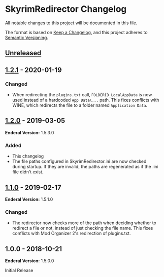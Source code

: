 # SkyrimRedirector Changelog
All notable changes to this project will be documented in this file.

The format is based on [Keep a Changelog](https://keepachangelog.com/en/1.0.0/),
and this project adheres to [Semantic Versioning](https://semver.org/spec/v2.0.0.html).

## [Unreleased]

## [1.2.1] - 2020-01-19
### Changed
* When redirecting the `plugins.txt` call, `FOLDERID_LocalAppData` is now used instead of a hardcoded `App Data\...` path. This fixes conflicts with WINE, which redirects the file to a folder named `Application Data`.

## [1.2.0] - 2019-03-05
**Enderal Version:** 1.5.3.0

### Added
* This changelog
* The file paths configured in SkyrimRedirector.ini are now checked during startup. If they are invalid, the paths are regenerated as if the .ini file didn't exist.

## [1.1.0] - 2019-02-17
**Enderal Version:** 1.5.1.0

### Changed
* The redirector now checks more of the path when deciding whether to redirect a file or not, instead of just checking the file name. This fixes conflicts with Mod Organizer 2's redirection of plugins.txt.

## 1.0.0 - 2018-10-21
**Enderal Version:** 1.5.0.0

Initial Release

[Unreleased]: https://github.com/Davipb/SkyrimRedirector/compare/v1.2.1...HEAD
[1.2.1]: https://github.com/Davipb/SkyrimRedirector/compare/v1.2.0...v1.2.1
[1.2.0]: https://github.com/Davipb/SkyrimRedirector/compare/v1.1.0...v1.2.0
[1.1.0]: https://github.com/Davipb/SkyrimRedirector/compare/v1.0.0...v1.1.0
